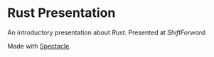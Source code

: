 # Rust Presentation

An introductory presentation about *Rust*. Presented at _ShiftForward_.

Made with [Spectacle](https://github.com/FormidableLabs/spectacle).
